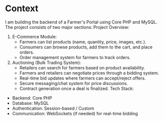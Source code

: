# Context


I am building the backend of a Farmer's Portal using Core PHP and MySQL. The project consists of two major sections:
Project Overview:
1. E-Commerce Module:
   * Farmers can list products (name, quantity, price, images, etc.).
   * Consumers can browse products, add them to the cart, and place orders.
   * Order management system for farmers to track orders.
2. Auctioning (Bulk Trading System):
   * Retailers can search for farmers based on product availability.
   * Farmers and retailers can negotiate prices through a bidding system.
   * Real-time bid updates where farmers can accept/reject offers.
   * Secure messaging/chat system for price discussions.
   * Contract generation once a deal is finalized.
Tech Stack:
* Backend: Core PHP
* Database: MySQL
* Authentication: Session-based / Custom
* Communication: WebSockets (if needed) for real-time bidding